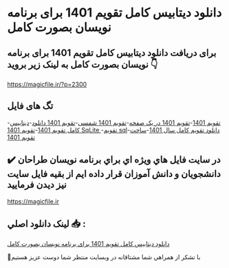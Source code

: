 # دانلود دیتابیس کامل تقویم 1401 برای برنامه نویسان بصورت کامل

## برای دریافت دانلود دیتابیس کامل تقویم 1401 برای برنامه نویسان بصورت کامل به لینک زیر بروید 👇

https://magicfile.ir/?p=2300

## تگ های فایل

-[تقویم 1401](https://magicfile.ir/product/%d8%af%d9%8a%d8%aa%d8%a7%d8%a8%d9%8a%d8%b3-%da%a9%d8%a7%d9%85%d9%84-%d8%aa%d9%82%d9%88%db%8c%d9%85-1401-%d8%a8%d8%b1%d8%a7%db%8c-%d8%a8%d8%b1%d9%86%d8%a7%d9%85%d9%87-%d9%86%d9%88%db%8c%d8%b3%d8%a7%d9%86/)-[تقویم 1401 در یک صفحه](https://magicfile.ir/product/%d8%af%d9%8a%d8%aa%d8%a7%d8%a8%d9%8a%d8%b3-%da%a9%d8%a7%d9%85%d9%84-%d8%aa%d9%82%d9%88%db%8c%d9%85-1401-%d8%a8%d8%b1%d8%a7%db%8c-%d8%a8%d8%b1%d9%86%d8%a7%d9%85%d9%87-%d9%86%d9%88%db%8c%d8%b3%d8%a7%d9%86/)-[تقویم 1401 شمسی](https://magicfile.ir/product/%d8%af%d9%8a%d8%aa%d8%a7%d8%a8%d9%8a%d8%b3-%da%a9%d8%a7%d9%85%d9%84-%d8%aa%d9%82%d9%88%db%8c%d9%85-1401-%d8%a8%d8%b1%d8%a7%db%8c-%d8%a8%d8%b1%d9%86%d8%a7%d9%85%d9%87-%d9%86%d9%88%db%8c%d8%b3%d8%a7%d9%86/)-[تقویم 1401 دانلود](https://magicfile.ir/product/%d8%af%d9%8a%d8%aa%d8%a7%d8%a8%d9%8a%d8%b3-%da%a9%d8%a7%d9%85%d9%84-%d8%aa%d9%82%d9%88%db%8c%d9%85-1401-%d8%a8%d8%b1%d8%a7%db%8c-%d8%a8%d8%b1%d9%86%d8%a7%d9%85%d9%87-%d9%86%d9%88%db%8c%d8%b3%d8%a7%d9%86/)-[ديتابيس کامل تقویم 1401](https://magicfile.ir/product/%d8%af%d9%8a%d8%aa%d8%a7%d8%a8%d9%8a%d8%b3-%da%a9%d8%a7%d9%85%d9%84-%d8%aa%d9%82%d9%88%db%8c%d9%85-1401-%d8%a8%d8%b1%d8%a7%db%8c-%d8%a8%d8%b1%d9%86%d8%a7%d9%85%d9%87-%d9%86%d9%88%db%8c%d8%b3%d8%a7%d9%86/)-[تقویم 1401 SqLite ](https://magicfile.ir/product/%d8%af%d9%8a%d8%aa%d8%a7%d8%a8%d9%8a%d8%b3-%da%a9%d8%a7%d9%85%d9%84-%d8%aa%d9%82%d9%88%db%8c%d9%85-1401-%d8%a8%d8%b1%d8%a7%db%8c-%d8%a8%d8%b1%d9%86%d8%a7%d9%85%d9%87-%d9%86%d9%88%db%8c%d8%b3%d8%a7%d9%86/)-[تقویم sql](https://magicfile.ir/product/%d8%af%d9%8a%d8%aa%d8%a7%d8%a8%d9%8a%d8%b3-%da%a9%d8%a7%d9%85%d9%84-%d8%aa%d9%82%d9%88%db%8c%d9%85-1401-%d8%a8%d8%b1%d8%a7%db%8c-%d8%a8%d8%b1%d9%86%d8%a7%d9%85%d9%87-%d9%86%d9%88%db%8c%d8%b3%d8%a7%d9%86/)-[دانلود تقویم کامل سال 1401](https://magicfile.ir/product/%d8%af%d9%8a%d8%aa%d8%a7%d8%a8%d9%8a%d8%b3-%da%a9%d8%a7%d9%85%d9%84-%d8%aa%d9%82%d9%88%db%8c%d9%85-1401-%d8%a8%d8%b1%d8%a7%db%8c-%d8%a8%d8%b1%d9%86%d8%a7%d9%85%d9%87-%d9%86%d9%88%db%8c%d8%b3%d8%a7%d9%86/)-[ساخت تقویم 1401](https://magicfile.ir/product/%d8%af%d9%8a%d8%aa%d8%a7%d8%a8%d9%8a%d8%b3-%da%a9%d8%a7%d9%85%d9%84-%d8%aa%d9%82%d9%88%db%8c%d9%85-1401-%d8%a8%d8%b1%d8%a7%db%8c-%d8%a8%d8%b1%d9%86%d8%a7%d9%85%d9%87-%d9%86%d9%88%db%8c%d8%b3%d8%a7%d9%86/)

## ✔️ در سايت فايل هاي ويژه اي براي برنامه نويسان طراحان دانشجويان و دانش آموزان قرار داده ايم از بقيه فايل سايت نيز ديدن فرماييد

https://magicfile.ir


## لينک دانلود اصلي 📥 :

[دانلود دیتابیس کامل تقویم 1401 برای برنامه نویسان بصورت کامل](https://magicfile.ir/product/%d8%af%d9%8a%d8%aa%d8%a7%d8%a8%d9%8a%d8%b3-%da%a9%d8%a7%d9%85%d9%84-%d8%aa%d9%82%d9%88%db%8c%d9%85-1401-%d8%a8%d8%b1%d8%a7%db%8c-%d8%a8%d8%b1%d9%86%d8%a7%d9%85%d9%87-%d9%86%d9%88%db%8c%d8%b3%d8%a7%d9%86/) 


🙏با تشکر از همراهي شما مشتاقانه در وبسایت منتظر شما دوست عزیز هستیم

